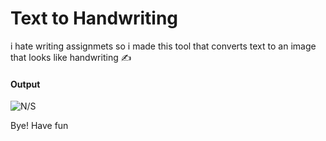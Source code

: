 # Text to Handwriting

i hate writing assignmets so i made this tool that converts text to an image that looks like handwriting ✍️

#### Output
![N/S](https://vaibhavpratapsingh.com/github/assets/text-to-handwriting/image.png)

Bye! Have fun 
